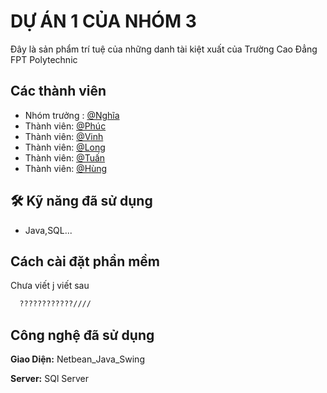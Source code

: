 
# DỰ ÁN 1 CỦA NHÓM 3 

Đây là sản phẩm trí tuệ của những danh tài kiệt xuất của 
Trường Cao Đẳng FPT Polytechnic 


## Các thành viên 

- Nhóm trưởng :  [@Nghĩa](https://github.com/NghiacoiHN)
- Thành viên: [@Phúc](https://github.com/tonyphucvn)
- Thành viên: [@Vinh]()
- Thành viên: [@Long]()
- Thành viên: [@Tuấn]()
- Thành viên: [@Hùng]()


## 🛠 Kỹ năng đã sử dụng
- Java,SQL...


## Cách cài đặt phần mềm

Chưa viết j viết sau

```bash
  ????????????////
```
    
## Công nghệ đã sử dụng

**Giao Diện:** Netbean_Java_Swing

**Server:** SQl Server


